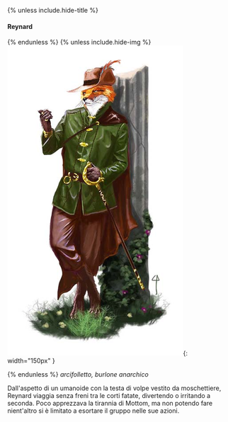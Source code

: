{% unless include.hide-title %}
#### Reynard

{% endunless %}
{% unless include.hide-img %}
![](https://raw.githubusercontent.com/TheGiddyLimit/homebrew/master/_img/CCodex/reynard.jpg){: width="150px" }

{% endunless %}
*arcifolletto, burlone anarchico*

Dall'aspetto di un umanoide con la testa di volpe vestito da moschettiere, Reynard viaggia senza freni tra le corti fatate, divertendo o irritando a seconda. Poco apprezzava la tirannia di Mottom, ma non potendo fare nient'altro si è limitato a esortare il gruppo nelle sue azioni.